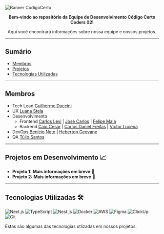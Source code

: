 ![Banner CodigoCerto](https://utfs.io/f/3b2340e8-5523-4aca-a549-0688fd07450e-j4edu.jfif)

<p align="center"> <strong>Bem-vindo ao repositório da Equipe de Desenvolvimento Código Certo Coders 02!</strong></p>
  
<p align="center"> Aqui você encontrará informações sobre nossa equipe e nossos projetos.</P>

---

## Sumário
- [Membros](#membros)
- [Projetos](#projetos-em-desenvolvimento)
- [Tecnologias Utilizadas](#tecnologias-utilizadas)

---

## Membros

- Tech Lead [Guilherme Duccini](https://www.linkedin.com/in/guilhermeduccini/)
- UX [Luana Stela](https://www.linkedin.com/in/luana-stela-arantes/)
- Desenvolvimento
  - Frontend [Carlos Levi](https://www.linkedin.com/in/carlos-levi-099761202/) | [José Carlos](https://www.linkedin.com/in/josecarlos0075/) | [Felipe Maia](https://www.linkedin.com/in/felipe-ma1a)
  - Backend [Caio Cesar](https://www.linkedin.com/in/caiocesarss) | [Carlos Daniel Freitas](https://www.linkedin.com/in/carlos806/) | [Victor Lucena](https://www.linkedin.com/in/victor-lucena-2ba1b6175/)
- DevOps [Benício Neto](https://www.linkedin.com/in/benicio-neto/) | [Heberton Geovane](https://www.linkedin.com/in/heberton-geovane/)
- QA [Túlio Santos](https://www.linkedin.com/in/tuliovpsantos/)

---

## Projetos em Desenvolvimento 📈

- **Projeto 1:** **Mais informações em breve** 🚧
- **Projeto 2:** **Mais informações em breve** 🚧

---

## Tecnologias Utilizadas 🛠️

![Next.js](https://img.shields.io/badge/Next.js-000?style=for-the-badge&logo=nextdotjs&logoColor=white)
![TypeScript](https://img.shields.io/badge/TypeScript-3178C6?style=for-the-badge&logo=typescript&logoColor=white)
![Nest.js](https://img.shields.io/badge/Nest.js-E0234E?style=for-the-badge&logo=nestjs&logoColor=white)
![Docker](https://img.shields.io/badge/Docker-2496ED?style=for-the-badge&logo=docker&logoColor=white)
![AWS](https://img.shields.io/badge/AWS-232F3E?style=for-the-badge&logo=amazon-aws&logoColor=white)
![Figma](https://img.shields.io/badge/Figma-F24E1E?style=for-the-badge&logo=figma&logoColor=white)
![ClickUp](https://img.shields.io/badge/ClickUp-7B68EE?style=for-the-badge&logo=clickup&logoColor=white)
![Git](https://img.shields.io/badge/git-F05032?style=for-the-badge&logo=git&logoColor=white)

Estas são algumas das tecnologias utlizadas em nossos projetos.
